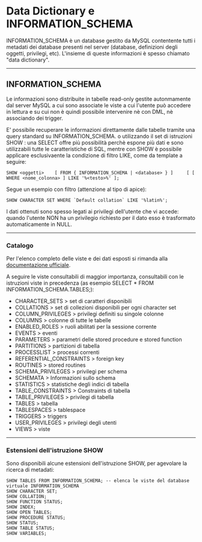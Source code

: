 # Data Dictionary e INFORMATION_SCHEMA

INFORMATION_SCHEMA è un database gestito da MySQL contentente tutti i metadati dei database presenti nel server (database, definizioni degli oggetti, privilegi, etc). L'insieme di queste informazioni è spesso chiamato "data dictionary".

--------------------------------
## INFORMATION_SCHEMA

Le informazioni sono distribuite in tabelle read-only gestite autonmamente dal server MySQL a cui sono associate le viste a cui l'utente può accedere in lettura e su cui non è quindi possibile intervenire nè con DML, nè associando dei trigger.

E' possibile recuperare le informazioni direttamente dalle tabelle tramite una query standard su INFORMATION_SCHEMA.<oggetti> o utilizzando il set di istruzioni SHOW <oggetti>: una SELECT offre più possibilità perchè espone più dati e sono utilizzabili tutte le caratteristiche di SQL, mentre con SHOW è possibile applicare esclusivaente la condizione di filtro LIKE, come da template a seguire:

    SHOW <oggetti>    [ FROM { INFORMATION_SCHEMA | <database> } ]     [ [ WHERE <nome_colonna> ] LIKE '%<testo>%' ];


Segue un esempio con filtro (attenzione al tipo di apice):

    SHOW CHARACTER SET WHERE `Default collation` LIKE '%latin%';


I dati ottenuti sono spesso legati ai privilegi dell'utente che vi accede: quando l'utente NON ha un privilegio richiesto per il dato esso è trasformato automaticamente in NULL.


--------------------------------
### Catalogo

Per l'elenco completo delle viste e dei dati esposti si rimanda alla [documentazione ufficiale](https://dev.mysql.com/doc/refman/8.0/en/information-schema-general-table-reference.html).

A seguire le viste consultabili di maggior importanza, consultabili con le istruzioni viste in precedenza (as esempio SELECT * FROM INFORMATION_SCHEMA.TABLES;):

- CHARACTER_SETS > set di caratteri disponibili
- COLLATIONS	> set di collezioni disponibili per ogni character set
- COLUMN_PRIVILEGES	> privilegi definiti su singole colonne
- COLUMNS	> colonne di tutte le tabelle
- ENABLED_ROLES	> ruoli abilitati per la sessione corrente
- EVENTS	> eventi
- PARAMETERS	> parametri delle stored procedure e stored function
- PARTITIONS	> partizioni di tabella
- PROCESSLIST	> processi correnti
- REFERENTIAL_CONSTRAINTS	> foreign key
- ROUTINES	> stored routines
- SCHEMA_PRIVILEGES	> privilegi per schema
- SCHEMATA	> Informazioni sullo schema
- STATISTICS	> statistiche degli indici di tabella
- TABLE_CONSTRAINTS	> Constraints di tabella
- TABLE_PRIVILEGES	> privilegi di tabella
- TABLES	> tabella
- TABLESPACES	> tablespace
- TRIGGERS	> triggers
- USER_PRIVILEGES	> privilegi degli utenti
- VIEWS	> viste


--------------------------------
### Estensioni dell'istruzione SHOW

Sono disponibili alcune estensioni dell'istruzione SHOW, per agevolare la ricerca di metadati:

    SHOW TABLES FROM INFORMATION_SCHEMA; -- elenca le viste del database virtuale INFORMATION_SCHEMA
    SHOW CHARACTER SET;
    SHOW COLLATION;
    SHOW FUNCTION STATUS;
    SHOW INDEX;
    SHOW OPEN TABLES;
    SHOW PROCEDURE STATUS;
    SHOW STATUS;
    SHOW TABLE STATUS;
    SHOW VARIABLES;

